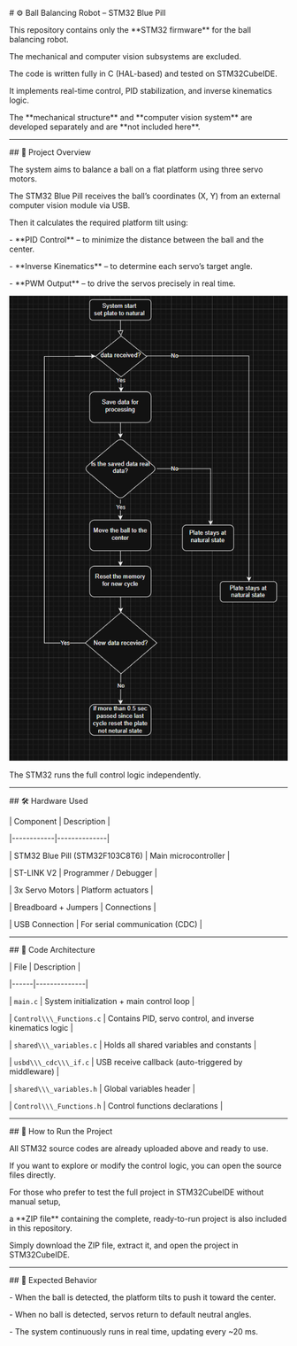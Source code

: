 \# ⚙️ Ball Balancing Robot – STM32 Blue Pill



This repository contains only the \*\*STM32 firmware\*\* for the ball balancing robot.

The mechanical and computer vision subsystems are excluded.

The code is written fully in C (HAL-based) and tested on STM32CubeIDE.

It implements real-time control, PID stabilization, and inverse kinematics logic.

The \*\*mechanical structure\*\* and \*\*computer vision system\*\* are developed separately and are \*\*not included here\*\*.



---



\## 🧠 Project Overview



The system aims to balance a ball on a flat platform using three servo motors.

The STM32 Blue Pill receives the ball’s coordinates (X, Y) from an external computer vision module via USB.

Then it calculates the required platform tilt using:

\- \*\*PID Control\*\* – to minimize the distance between the ball and the center.

\- \*\*Inverse Kinematics\*\* – to determine each servo’s target angle.

\- \*\*PWM Output\*\* – to drive the servos precisely in real time.



![Control Logic](image/Code_logic.jpg)





The STM32 runs the full control logic independently.



---



\## 🛠️ Hardware Used



| Component | Description |

|------------|--------------|

| STM32 Blue Pill (STM32F103C8T6) | Main microcontroller |

| ST-LINK V2 | Programmer / Debugger |

| 3x Servo Motors | Platform actuators |

| Breadboard + Jumpers | Connections |

| USB Connection | For serial communication (CDC) |



---



\## 🧩 Code Architecture



| File | Description |

|------|--------------|

| `main.c` | System initialization + main control loop |

| `Control\\\_Functions.c` | Contains PID, servo control, and inverse kinematics logic |

| `shared\\\_variables.c` | Holds all shared variables and constants |

| `usbd\\\_cdc\\\_if.c` | USB receive callback (auto-triggered by middleware) |

| `shared\\\_variables.h` | Global variables header |

| `Control\\\_Functions.h` | Control functions declarations |



---



\## 🧰 How to Run the Project



All STM32 source codes are already uploaded above and ready to use.

If you want to explore or modify the control logic, you can open the source files directly.



For those who prefer to test the full project in STM32CubeIDE without manual setup,

a \*\*ZIP file\*\* containing the complete, ready-to-run project is also included in this repository.



Simply download the ZIP file, extract it, and open the project in STM32CubeIDE.



---



\## 🧪 Expected Behavior



\- When the ball is detected, the platform tilts to push it toward the center.

\- When no ball is detected, servos return to default neutral angles.

\- The system continuously runs in real time, updating every ~20 ms.







